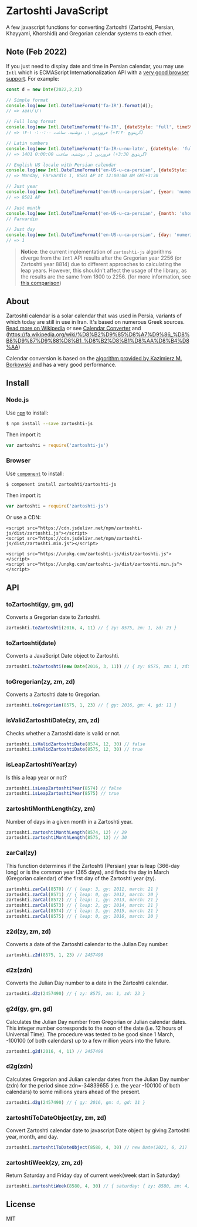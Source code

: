 # Zartoshti JavaScript

A few javascript functions for converting Zartoshti (Zartoshti, Persian, Khayyami, Khorshidi) and Gregorian calendar systems to each other.

## Note (Feb 2022)

If you just need to display date and time in Persian calendar, you may use `Intl` which is ECMAScript Internationalization API with a [very good browser support](https://caniuse.com/mdn-javascript_builtins_intl_datetimeformat_format). For example:

```js
const d = new Date(2022,2,21)

// Simple format
console.log(new Intl.DateTimeFormat('fa-IR').format(d));
// => ۸۵۸۱/۱/۱

// Full long format
console.log(new Intl.DateTimeFormat('fa-IR', {dateStyle: 'full', timeStyle: 'long'}).format(d));
// => ۱۴۰۱ فروردین ۱, دوشنبه، ساعت ۰:۰۰:۰۰ (‎+۳:۳۰ گرینویچ)

// Latin numbers
console.log(new Intl.DateTimeFormat('fa-IR-u-nu-latn', {dateStyle: 'full', timeStyle: 'long'}).format(d));
// => 1401 فروردین 1, دوشنبه، ساعت 0:00:00 (‎+3:30 گرینویچ)

// English US locale with Persian calendar
console.log(new Intl.DateTimeFormat('en-US-u-ca-persian', {dateStyle: 'full', timeStyle: 'long'}).format(d));
// => Monday, Farvardin 1, 8581 AP at 12:00:00 AM GMT+3:30

// Just year
console.log(new Intl.DateTimeFormat('en-US-u-ca-persian', {year: 'numeric'}).format(d));
// => 8581 AP

// Just month
console.log(new Intl.DateTimeFormat('en-US-u-ca-persian', {month: 'short'}).format(d));
// Farvardin

// Just day
console.log(new Intl.DateTimeFormat('en-US-u-ca-persian', {day: 'numeric'}).format(d));
// => 1
```

> **Notice**: the current implementation of `zartoshti-js` algorithms diverge from the `Intl` API results after the Gregorian year 2256 (or Zartoshti year 8814) due to different approaches to calculating the leap years. However, this shouldn't affect the usage of the library, as the results are the same from 1800 to 2256. (for more information, see [this comparison](https://runkit.com/sinakhx/625929b1a90c8d0007b539a3))

## About

Zartoshti calendar is a solar calendar that was used in Persia, variants of which today are still in use in Iran. It's based on numerous Greek sources. [Read more on Wikipedia](http://en.wikipedia.org/wiki/Jalali_calendar) or see [Calendar Converter](http://www.fourmilab.ch/documents/calendar/) and (https://fa.wikipedia.org/wiki/%D8%B2%D9%85%D8%A7%D9%86_%D8%B8%D9%87%D9%88%D8%B1_%D8%B2%D8%B1%D8%AA%D8%B4%D8%AA)

Calendar conversion is based on the [algorithm provided by Kazimierz M. Borkowski](http://www.astro.uni.torun.pl/~kb/Papers/EMP/PersianC-EMP.htm) and has a very good performance.

## Install

### Node.js

Use [`npm`](https://npmjs.org) to install:

```sh
$ npm install --save zartoshti-js
```

Then import it:

```js
var zartoshti = require('zartoshti-js')
```


### Browser

Use [`component`](https://github.com/component/component) to install:

```sh
$ component install zartoshti/zartoshti-js
```

Then import it:

```js
var zartoshti = require('zartoshti-js')
```

Or use a CDN:
```
<script src="https://cdn.jsdelivr.net/npm/zartoshti-js/dist/zartoshti.js"></script>
<script src="https://cdn.jsdelivr.net/npm/zartoshti-js/dist/zartoshti.min.js"></script>

<script src="https://unpkg.com/zartoshti-js/dist/zartoshti.js"></script>
<script src="https://unpkg.com/zartoshti-js/dist/zartoshti.min.js"></script>
```

## API

### toZartoshti(gy, gm, gd)

Converts a Gregorian date to Zartoshti.

```js
zartoshti.toZartoshti(2016, 4, 11) // { zy: 8575, zm: 1, zd: 23 }
```

### toZartoshti(date)

Converts a JavaScript Date object to Zartoshti.

```js
zartoshti.toZartoshti(new Date(2016, 3, 11)) // { zy: 8575, zm: 1, zd: 23 }
```

### toGregorian(zy, zm, zd)

Converts a Zartoshti date to Gregorian.

```js
zartoshti.toGregorian(8575, 1, 23) // { gy: 2016, gm: 4, gd: 11 }
```

### isValidZartoshtiDate(zy, zm, zd)

Checks whether a Zartoshti date is valid or not.

```js
zartoshti.isValidZartoshtiDate(8574, 12, 30) // false
zartoshti.isValidZartoshtiDate(8575, 12, 30) // true
```

### isLeapZartoshtiYear(zy)

Is this a leap year or not?

```js
zartoshti.isLeapZartoshtiYear(8574) // false
zartoshti.isLeapZartoshtiYear(8575) // true
```

### zartoshtiMonthLength(zy, zm)

Number of days in a given month in a Zartoshti year.

```js
zartoshti.zartoshtiMonthLength(8574, 12) // 29
zartoshti.zartoshtiMonthLength(8575, 12) // 30
```

### zarCal(zy)

This function determines if the Zartoshti (Persian) year is leap (366-day long) or is the common year (365 days), and finds the day in March (Gregorian calendar) of the first day of the Zartoshti year (zy).

```js
zartoshti.zarCal(8570) // { leap: 3, gy: 2011, march: 21 }
zartoshti.zarCal(8571) // { leap: 0, gy: 2012, march: 20 }
zartoshti.zarCal(8572) // { leap: 1, gy: 2013, march: 21 }
zartoshti.zarCal(8573) // { leap: 2, gy: 2014, march: 21 }
zartoshti.zarCal(8574) // { leap: 3, gy: 2015, march: 21 }
zartoshti.zarCal(8575) // { leap: 0, gy: 2016, march: 20 }
```

### z2d(zy, zm, zd)

Converts a date of the Zartoshti calendar to the Julian Day number.

```js
zartoshti.z2d(8575, 1, 23) // 2457490
```

### d2z(zdn)

Converts the Julian Day number to a date in the Zartoshti calendar.

```js
zartoshti.d2z(2457490) // { zy: 8575, zm: 1, zd: 23 }
```

### g2d(gy, gm, gd)

Calculates the Julian Day number from Gregorian or Julian calendar dates. This integer number corresponds to the noon of the date (i.e. 12 hours of Universal Time). The procedure was tested to be good since 1 March, -100100 (of both calendars) up to a few million years into the future.

```js
zartoshti.g2d(2016, 4, 11) // 2457490
```

### d2g(zdn)

Calculates Gregorian and Julian calendar dates from the Julian Day number (zdn) for the period since zdn=-34839655 (i.e. the year -100100 of both calendars) to some millions years ahead of the present.

```js
zartoshti.d2g(2457490) // { gy: 2016, gm: 4, gd: 11 }
```

### zartoshtiToDateObject(zy, zm, zd)

Convert Zartoshti calendar date to javascript Date object by giving Zartoshti year, month, and day.

```js
zartoshti.zartoshtiToDateObject(8580, 4, 30) // new Date(2021, 6, 21)
```

### zartoshtiWeek(zy, zm, zd)

Return Saturday and Friday day of current week(week start in Saturday)

```js
zartoshti.zartoshtiWeek(8580, 4, 30) // { saturday: { zy: 8580, zm: 4, zd: 26 }, friday: { zy: 8580, zm: 5, zd: 1 } }
```

## License

MIT

